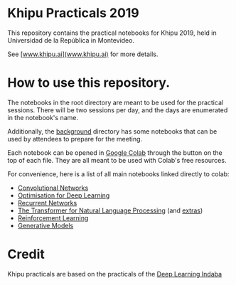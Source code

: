 # Khipu Practicals 2019

This repository contains the practical notebooks for Khipu 2019, held in Universidad de la República in Montevideo.

See [www.khipu.ai](www.khipu.ai) for more details.


# How to use this repository.

The notebooks in the root directory are meant to be used for the practical sessions.
There will be two sessions per day, and the days are enumerated in the notebook's name.

Additionally, the [background](background) directory has some notebooks that can be used by attendees to prepare for the meeting.

Each notebook can be opened in [Google Colab](https://colab.research.google.com/notebooks/welcome.ipynb) through the button on the top of each file.
They are all meant to be used with Colab's free resources.


For convenience, here is a list of all main notebooks linked directly to colab:
- [Convolutional Networks](https://colab.research.google.com/github/khipu-ai/practicals-2019/blob/master/1a_conv_nets.ipynb)
- [Optimisation for Deep Learning](https://colab.research.google.com/github/khipu-ai/practicals-2019/blob/master/1b_optimization.ipynb)
- [Recurrent Networks](https://colab.research.google.com/github/khipu-ai/practicals-2019/blob/master/2a_recurrent_nets.ipynb)
- [The Transformer for Natural Language Processing](https://colab.research.google.com/github/khipu-ai/practicals-2019/blob/master/2b_nlp_transformer.ipynb) (and [extras](https://colab.research.google.com/github/khipu-ai/practicals-2019/blob/master/2b_nlp_transformer_extra.ipynb))
- [Reinforcement Learning](https://colab.research.google.com/github/khipu-ai/practicals-2019/blob/master/3a_reinforcement_learning.ipynb)
- [Generative Models](https://colab.research.google.com/github/khipu-ai/practicals-2019/blob/master/3b_generative_models.ipynb)




# Credit
Khipu practicals are based on the practicals of the [Deep Learning Indaba](http://www.deeplearningindaba.com/practicals-2019.html)
